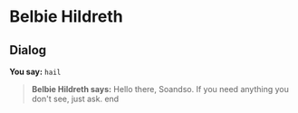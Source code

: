 # Belbie Hildreth
## Dialog

**You say:** `hail`



>**Belbie Hildreth says:** Hello there, Soandso. If you need anything you don't see, just ask.
end

